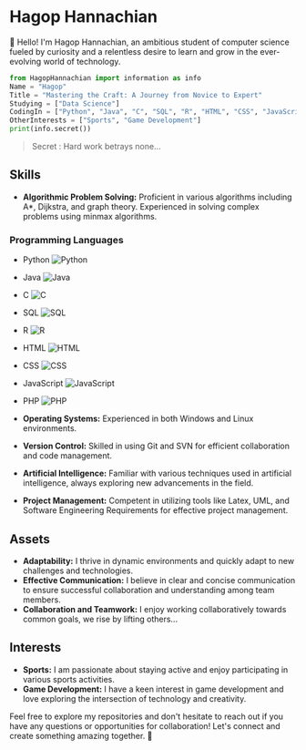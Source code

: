 
# Hagop Hannachian

👋 Hello! I'm Hagop Hannachian, an ambitious student of computer science fueled by curiosity and a relentless desire to learn and grow in the ever-evolving world of technology.

```python
from HagopHannachian import information as info
Name = "Hagop"
Title = "Mastering the Craft: A Journey from Novice to Expert"
Studying = ["Data Science"]
CodingIn = ["Python", "Java", "C", "SQL", "R", "HTML", "CSS", "JavaScript", "PHP"]
OtherInterests = ["Sports", "Game Development"]
print(info.secret())
```
> Secret : Hard work betrays none...

## Skills

- **Algorithmic Problem Solving:** Proficient in various algorithms including A\*, Dijkstra, and graph theory. Experienced in solving complex problems using minmax algorithms.

### Programming Languages

- Python ![Python](https://progress-bar.dev/80/?title=Python)
- Java ![Java](https://progress-bar.dev/80/?title=Java)
- C ![C](https://progress-bar.dev/80/?title=C)
- SQL ![SQL](https://progress-bar.dev/70/?title=SQL)
- R ![R](https://progress-bar.dev/60/?title=R)

- HTML ![HTML](https://progress-bar.dev/80/?title=HTML)
- CSS ![CSS](https://progress-bar.dev/70/?title=CSS)
- JavaScript ![JavaScript](https://progress-bar.dev/70/?title=JavaScript)
- PHP ![PHP](https://progress-bar.dev/60/?title=PHP)


- **Operating Systems:** Experienced in both Windows and Linux environments.
- **Version Control:** Skilled in using Git and SVN for efficient collaboration and code management.
- **Artificial Intelligence:** Familiar with various techniques used in artificial intelligence, always exploring new advancements in the field.
- **Project Management:** Competent in utilizing tools like Latex, UML, and Software Engineering Requirements for effective project management.

## Assets

- **Adaptability:** I thrive in dynamic environments and quickly adapt to new challenges and technologies.
- **Effective Communication:** I believe in clear and concise communication to ensure successful collaboration and understanding among team members.
- **Collaboration and Teamwork:** I enjoy working collaboratively towards common goals, we rise by lifting others...
## Interests

- **Sports:** I am passionate about staying active and enjoy participating in various sports activities.
- **Game Development:** I have a keen interest in game development and love exploring the intersection of technology and creativity.

Feel free to explore my repositories and don't hesitate to reach out if you have any questions or opportunities for collaboration! Let's connect and create something amazing together. 🚀

